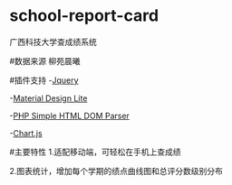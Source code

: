 # school-report-card
广西科技大学查成绩系统

#数据来源
柳苑晨曦

#插件支持
-[Jquery](http://jquery.com/)

-[Material Design Lite](https://getmdl.io/)

-[PHP Simple HTML DOM Parser](http://simplehtmldom.sourceforge.net/)

-[Chart.js](http://www.chartjs.org/)

#主要特性
1.适配移动端，可轻松在手机上查成绩

2.图表统计，增加每个学期的绩点曲线图和总评分数级别分布
